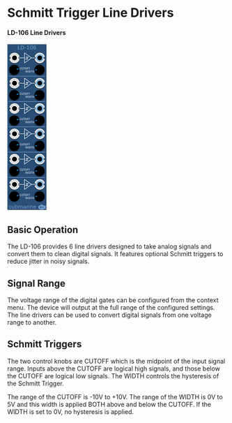 # Schmitt Trigger Line Drivers
#### LD-106 Line Drivers

![View of the Line Drivers](LD.png "Line Drivers")

## Basic Operation

The LD-106 provides 6 line drivers designed to take analog signals and convert them to clean digital signals. It features optional Schmitt triggers to reduce jitter in noisy signals.

## Signal Range

The voltage range of the digital gates can be configured from the context menu. The device will output at the full range of the configured settings. The line drivers can be used to convert digital signals from one voltage range to another.

## Schmitt Triggers

The two control knobs are CUTOFF which is the midpoint of the input signal range. Inputs above the CUTOFF are logical high signals, and those below the CUTOFF are logical low signals. The WIDTH controls the hysteresis of the Schmitt Trigger. 

The range of the CUTOFF is -10V to +10V. The range of the WIDTH is 0V to 5V and this width is applied BOTH above and below the CUTOFF. If the WIDTH is set to 0V, no hysteresis is applied.
